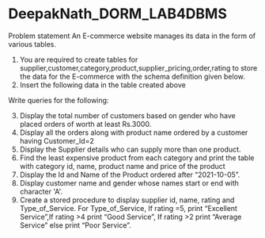 # DeepakNath_DORM_LAB4DBMS
Problem statement 
An E-commerce website manages its data in the form of various tables.

1)	You are required to create tables for supplier,customer,category,product,supplier_pricing,order,rating to store the data for the E-commerce with the schema definition given below.
2)	Insert the following data in the table created above

Write queries for the following:

3)	Display the total number of customers based on gender who have placed orders of worth at least Rs.3000.
4)	Display all the orders along with product name ordered by a customer having Customer_Id=2
5)	Display the Supplier details who can supply more than one product.
6)	Find the least expensive product from each category and print the table with category id, name, product name and price of the product
7)	Display the Id and Name of the Product ordered after “2021-10-05”.
8)	Display customer name and gender whose names start or end with character 'A'.
9)	Create a stored procedure to display supplier id, name, rating and Type_of_Service. For Type_of_Service, If rating =5, print “Excellent Service”,If rating >4 print “Good Service”, If rating >2 print “Average Service” else print “Poor Service”.
 
